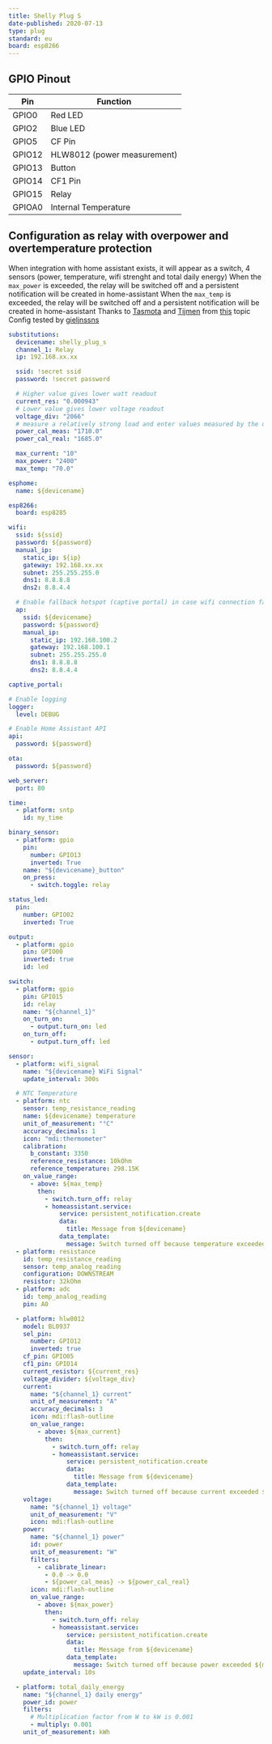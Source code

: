 ```yaml
---
title: Shelly Plug S
date-published: 2020-07-13
type: plug
standard: eu
board: esp8266
---
```


## GPIO Pinout

| Pin    | Function                    |
| ------ | --------------------------- |
| GPIO0  | Red LED                     |
| GPIO2  | Blue LED                    |
| GPIO5  | CF Pin                      |
| GPIO12 | HLW8012 (power measurement) |
| GPIO13 | Button                      |
| GPIO14 | CF1 Pin                     |
| GPIO15 | Relay                       |
| GPIOA0 | Internal Temperature        |

## Configuration as relay with overpower and overtemperature protection

When integration with home assistant exists, it will appear as a switch, 4 sensors (power, temperature, wifi strenght and total daily energy)
When the `max_power` is exceeded, the relay will be switched off and a persistent notification will be created in home-assistant
When the `max_temp` is exceeded, the relay will be switched off and a persistent notification will be created in home-assistant
Thanks to [Tasmota](https://templates.blakadder.com/blitzwolf_SHP6.html) and [Tijmen](https://community.home-assistant.io/u/tijmen/summary) from [this](https://community.home-assistant.io/t/esphome-blitzwolf-bw-shp6-configuration/113938) topic
Config tested by [gieljnssns](https://github.com/gieljnssns)

```yaml
substitutions:
  devicename: shelly_plug_s
  channel_1: Relay
  ip: 192.168.xx.xx

  ssid: !secret ssid
  password: !secret password

  # Higher value gives lower watt readout
  current_res: "0.000943"
  # Lower value gives lower voltage readout
  voltage_div: "2066"
  # measure a relatively strong load and enter values measured by the device vs the values your reference measurement provided here
  power_cal_meas: "1710.0"
  power_cal_real: "1685.0"

  max_current: "10"
  max_power: "2400"
  max_temp: "70.0"

esphome:
  name: ${devicename}

esp8266:
  board: esp8285

wifi:
  ssid: ${ssid}
  password: ${password}
  manual_ip:
    static_ip: ${ip}
    gateway: 192.168.xx.xx
    subnet: 255.255.255.0
    dns1: 8.8.8.8
    dns2: 8.8.4.4

  # Enable fallback hotspot (captive portal) in case wifi connection fails
  ap:
    ssid: ${devicename}
    password: ${password}
    manual_ip:
      static_ip: 192.168.100.2
      gateway: 192.168.100.1
      subnet: 255.255.255.0
      dns1: 8.8.8.8
      dns2: 8.8.4.4

captive_portal:

# Enable logging
logger:
  level: DEBUG

# Enable Home Assistant API
api:
  password: ${password}

ota:
  password: ${password}

web_server:
  port: 80

time:
  - platform: sntp
    id: my_time

binary_sensor:
  - platform: gpio
    pin:
      number: GPIO13
      inverted: True
    name: "${devicename}_button"
    on_press:
      - switch.toggle: relay

status_led:
  pin:
    number: GPIO02
    inverted: True

output:
  - platform: gpio
    pin: GPIO00
    inverted: true
    id: led

switch:
  - platform: gpio
    pin: GPIO15
    id: relay
    name: "${channel_1}"
    on_turn_on:
      - output.turn_on: led
    on_turn_off:
      - output.turn_off: led

sensor:
  - platform: wifi_signal
    name: "${devicename} WiFi Signal"
    update_interval: 300s

  # NTC Temperature
  - platform: ntc
    sensor: temp_resistance_reading
    name: ${devicename} temperature
    unit_of_measurement: "°C"
    accuracy_decimals: 1
    icon: "mdi:thermometer"
    calibration:
      b_constant: 3350
      reference_resistance: 10kOhm
      reference_temperature: 298.15K
    on_value_range:
      - above: ${max_temp}
        then:
          - switch.turn_off: relay
          - homeassistant.service:
              service: persistent_notification.create
              data:
                title: Message from ${devicename}
              data_template:
                message: Switch turned off because temperature exceeded ${max_temp}°C
  - platform: resistance
    id: temp_resistance_reading
    sensor: temp_analog_reading
    configuration: DOWNSTREAM
    resistor: 32kOhm
  - platform: adc
    id: temp_analog_reading
    pin: A0

  - platform: hlw8012
    model: BL0937
    sel_pin:
      number: GPIO12
      inverted: true
    cf_pin: GPIO05
    cf1_pin: GPIO14
    current_resistor: ${current_res}
    voltage_divider: ${voltage_div}
    current:
      name: "${channel_1} current"
      unit_of_measurement: "A"
      accuracy_decimals: 3
      icon: mdi:flash-outline
      on_value_range:
        - above: ${max_current}
          then:
            - switch.turn_off: relay
            - homeassistant.service:
                service: persistent_notification.create
                data:
                  title: Message from ${devicename}
                data_template:
                  message: Switch turned off because current exceeded ${max_current}A
    voltage:
      name: "${channel_1} voltage"
      unit_of_measurement: "V"
      icon: mdi:flash-outline
    power:
      name: "${channel_1} power"
      id: power
      unit_of_measurement: "W"
      filters:
        - calibrate_linear:
          - 0.0 -> 0.0
          - ${power_cal_meas} -> ${power_cal_real}
      icon: mdi:flash-outline
      on_value_range:
        - above: ${max_power}
          then:
            - switch.turn_off: relay
            - homeassistant.service:
                service: persistent_notification.create
                data:
                  title: Message from ${devicename}
                data_template:
                  message: Switch turned off because power exceeded ${max_power}W
    update_interval: 10s

  - platform: total_daily_energy
    name: "${channel_1} daily energy"
    power_id: power
    filters:
      # Multiplication factor from W to kW is 0.001
      - multiply: 0.001
    unit_of_measurement: kWh
```
